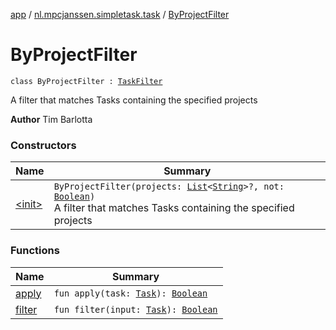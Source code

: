 [app](../../index.md) / [nl.mpcjanssen.simpletask.task](../index.md) / [ByProjectFilter](.)

# ByProjectFilter

`class ByProjectFilter : `[`TaskFilter`](../-task-filter/index.md)

A filter that matches Tasks containing the specified projects

**Author**
Tim Barlotta

### Constructors

| Name | Summary |
|---|---|
| [&lt;init&gt;](-init-.md) | `ByProjectFilter(projects: `[`List`](https://kotlinlang.org/api/latest/jvm/stdlib/kotlin.collections/-list/index.html)`<`[`String`](https://kotlinlang.org/api/latest/jvm/stdlib/kotlin/-string/index.html)`>?, not: `[`Boolean`](https://kotlinlang.org/api/latest/jvm/stdlib/kotlin/-boolean/index.html)`)`<br>A filter that matches Tasks containing the specified projects |

### Functions

| Name | Summary |
|---|---|
| [apply](apply.md) | `fun apply(task: `[`Task`](../-task/index.md)`): `[`Boolean`](https://kotlinlang.org/api/latest/jvm/stdlib/kotlin/-boolean/index.html) |
| [filter](filter.md) | `fun filter(input: `[`Task`](../-task/index.md)`): `[`Boolean`](https://kotlinlang.org/api/latest/jvm/stdlib/kotlin/-boolean/index.html) |
